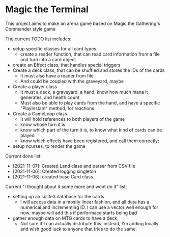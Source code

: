 # Magic the Terminal

This project aims to make an arena game based on Magic the Gathering's Commander style game

The current TODO list includes:
* setup specific classes for all card types
    * create a reader function, that can read card information from a file and turn into a card object
* create an Effect class, that handles special triggers
* Create a deck class, that can be shuffled and stores the IDs of the cards
    * It must also have a reader from file
    * And could be coupled with the graveyard, maybe
* Create a player class
    * It must a deck, a graveyard, a hand, know how much mana it generates, and health count
    * Must also be able to play cards from the hand, and have a specific "PlayInstant" method, for reactions
* Create a GameLoop class
    * It will hold references to both players of the game
    * know whose turn it is
    * know which part of the turn it is, to know what kind of cards can be played
    * know which effects have been registered, and call them correctly;
* setup ncurses, to render the game

Current done list:
* [2021-11-07]: Created Land class and parser from CSV file
* [2021-11-06]: Created logging singleton
* [2021-11-06]: created base Card class

Current "I thought about it some more and wont do it" list:
* setting up an sqlite3 database for the cards
    * I will access data in a mostly linear fashion, and all data has a numerical and incrementing ID. I can use a vector well enough for now. maybe will add this if performace starts being bad
* gather enough data on MTG cards to have a deck
    * Not sure if I can actually distribute this. instead, I'm adding locally and wish good luck to anyone that tries to do the same.

